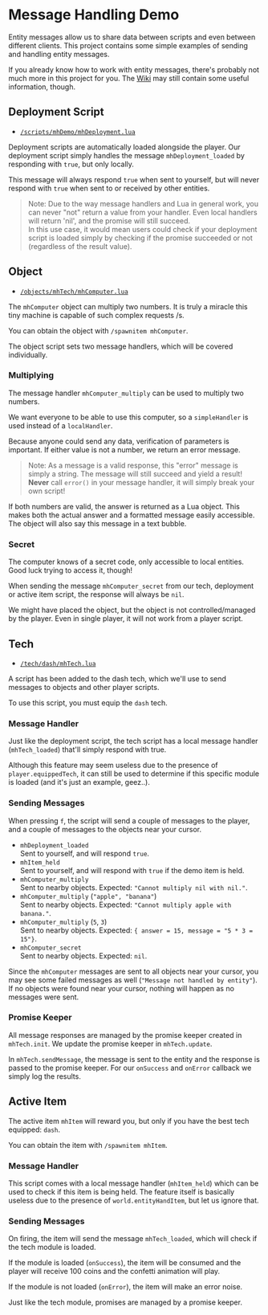 # Message Handling Demo

Entity messages allow us to share data between scripts and even between different clients. This project contains some simple examples of sending and handling entity messages.

If you already know how to work with entity messages, there's probably not much more in this project for you. The [Wiki](https://github.com/Silverfeelin/Starbound-MessageHandling-Demo/wiki) may still contain some useful information, though.

## Deployment Script

* [`/scripts/mhDemo/mhDeployment.lua`](scripts/mhDemo/mhDeployment.lua)

Deployment scripts are automatically loaded alongside the player.
Our deployment script simply handles the message `mhDeployment_loaded` by responding with `true`, but only locally.  

This message will always respond `true` when sent to yourself, but will never respond with `true` when sent to or received by other entities.

> Note: Due to the way message handlers and Lua in general work, you can never "not" return a value from your handler. Even local handlers will return 'nil', and the promise will still succeed.  
> In this use case, it would mean users could check if your deployment script is loaded simply by checking if the promise succeeded or not (regardless of the result value).

##  Object

* [`/objects/mhTech/mhComputer.lua`]("objects/mhTech/mhComputer.lua")

The `mhComputer` object can multiply two numbers. It is truly a miracle this tiny machine is capable of such complex requests /s.


You can obtain the object with `/spawnitem mhComputer`.

The object script sets two message handlers, which will be covered individually.

### Multiplying

The message handler `mhComputer_multiply` can be used to multiply two numbers.

We want everyone to be able to use this computer, so a `simpleHandler` is used instead of a `localHandler`.

Because anyone could send any data, verification of parameters is important. If either value is not a number, we return an error message.

> Note: As a message is a valid response, this "error" message is simply a string. The message will still succeed and yield a result! **Never** call `error()` in your message handler, it will simply break your own script!

If both numbers are valid, the answer is returned as a Lua object. This makes both the actual answer and a formatted message easily accessible. The object will also say this message in a text bubble.

### Secret

The computer knows of a secret code, only accessible to local entities. Good luck trying to access it, though!

When sending the message `mhComputer_secret` from our tech, deployment or active item script, the response will always be `nil`.

We might have placed the object, but the object is not controlled/managed by the player. Even in single player, it will not work from a player script.

## Tech

* [`/tech/dash/mhTech.lua`](tech/dash/mhTech.lua)

A script has been added to the dash tech, which we'll use to send messages to objects and other player scripts.

To use this script, you must equip the `dash` tech.

### Message Handler

Just like the deployment script, the tech script has a local message handler (`mhTech_loaded`) that'll simply respond with true.

Although this feature may seem useless due to the presence of `player.equippedTech`, it can still be used to determine if this specific module is loaded (and it's just an example, geez..).

### Sending Messages

When pressing `f`, the script will send a couple of messages to the player, and a couple of messages to the objects near your cursor.

* `mhDeployment_loaded`  
Sent to yourself, and will respond `true`.
* `mhItem_held`  
Sent to yourself, and will respond with `true` if the demo item is held.
* `mhComputer_multiply`  
Sent to nearby objects. Expected: `"Cannot multiply nil with nil."`.
* `mhComputer_multiply` (`"apple", "banana"`)  
Sent to nearby objects. Expected: `"Cannot multiply apple with banana."`.
* `mhComputer_multiply` (`5`, `3`)  
Sent to nearby objects. Expected: `{ answer = 15, message = "5 * 3 = 15"}`.
* `mhComputer_secret`  
Sent to nearby objects. Expected: `nil`.

Since the `mhComputer` messages are sent to all objects near your cursor, you may see some failed messages as well (`"Message not handled by entity"`). If no objects were found near your cursor, nothing will happen as no messages were sent.

### Promise Keeper

All message responses are managed by the promise keeper created in `mhTech.init`. We update the promise keeper in `mhTech.update`.

In `mhTech.sendMessage`, the message is sent to the entity and the response is passed to the promise keeper. For our `onSuccess` and `onError` callback we simply log the results.

## Active Item

The active item `mhItem` will reward you, but only if you have the best tech equipped: `dash`.

You can obtain the item with `/spawnitem mhItem`.

### Message Handler

This script comes with a local message handler (`mhItem_held`) which can be used to check if this item is being held. The feature itself is basically useless due to the presence of `world.entityHandItem`, but let us ignore that.

### Sending Messages

On firing, the item will send the message `mhTech_loaded`, which will check if the tech module is loaded.

If the module is loaded (`onSuccess`), the item will be consumed and the player will receive 100 coins and the confetti animation will play.

If the module is not loaded (`onError`), the item will make an error noise.

Just like the tech module, promises are managed by a promise keeper.
